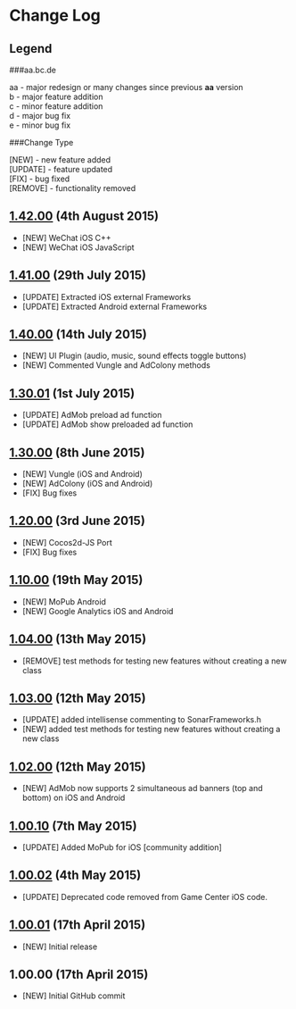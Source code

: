 # Change Log

## Legend

###aa.bc.de

aa - major redesign or many changes since previous <strong>aa</strong> version<br />
b - major feature addition<br />
c - minor feature addition<br />
d - major bug fix<br />
e - minor bug fix<br />

###Change Type

[NEW] - new feature added<br />
[UPDATE] - feature updated<br />
[FIX] - bug fixed<br />
[REMOVE] - functionality removed<br />

## [1.42.00](https://github.com/SonarSystems/Sonar-Cocos-Helper/releases/tag/v1.42.00) (4th August 2015)

- [NEW] WeChat iOS C++
- [NEW] WeChat iOS JavaScript

## [1.41.00](https://github.com/SonarSystems/Sonar-Cocos-Helper/releases/tag/v1.41.00) (29th July 2015)

- [UPDATE] Extracted iOS external Frameworks
- [UPDATE] Extracted Android external Frameworks

## [1.40.00](https://github.com/SonarSystems/Sonar-Cocos-Helper/releases/tag/v1.40.00) (14th July 2015)

- [NEW] UI Plugin (audio, music, sound effects toggle buttons)
- [NEW] Commented Vungle and AdColony methods

## [1.30.01](https://github.com/SonarSystems/Sonar-Cocos-Helper/releases/tag/v1.30.01) (1st July 2015)

- [UPDATE] AdMob preload ad function
- [UPDATE] AdMob show preloaded ad function

## [1.30.00](https://github.com/SonarSystems/Sonar-Cocos-Helper/releases/tag/v1.30.00) (8th June 2015)

- [NEW] Vungle (iOS and Android)
- [NEW] AdColony (iOS and Android)
- [FIX] Bug fixes

## [1.20.00](https://github.com/SonarSystems/Sonar-Cocos-Helper/releases/tag/v1.20.00) (3rd June 2015)

- [NEW] Cocos2d-JS Port
- [FIX] Bug fixes

## [1.10.00](https://github.com/SonarSystems/Sonar-Cocos-Helper/releases/tag/v1.10.00) (19th May 2015)

- [NEW] MoPub Android
- [NEW] Google Analytics iOS and Android

## [1.04.00](https://github.com/SonarSystems/Sonar-Cocos-Helper/releases/tag/v1.04.00) (13th May 2015)

- [REMOVE] test methods for testing new features without creating a new class

## [1.03.00](https://github.com/SonarSystems/Sonar-Cocos-Helper/releases/tag/v1.03.00) (12th May 2015)

- [UPDATE] added intellisense commenting to SonarFrameworks.h
- [NEW] added test methods for testing new features without creating a new class

## [1.02.00](https://github.com/SonarSystems/Sonar-Cocos-Helper/releases/tag/v1.02.00) (12th May 2015)

- [NEW] AdMob now supports 2 simultaneous ad banners (top and bottom) on iOS and Android

## [1.00.10](https://github.com/SonarSystems/Sonar-Cocos-Helper/releases/tag/v1.00.10) (7th May 2015)

- [UPDATE] Added MoPub for iOS [community addition]

## [1.00.02](https://github.com/SonarSystems/Sonar-Cocos-Helper/releases/tag/v1.00.02) (4th May 2015)

- [UPDATE] Deprecated code removed from Game Center iOS code.

## [1.00.01](https://github.com/SonarSystems/Sonar-Cocos-Helper/releases/tag/v1.00.01) (17th April 2015)

- [NEW] Initial release

## 1.00.00 (17th April 2015)

- [NEW] Initial GitHub commit
